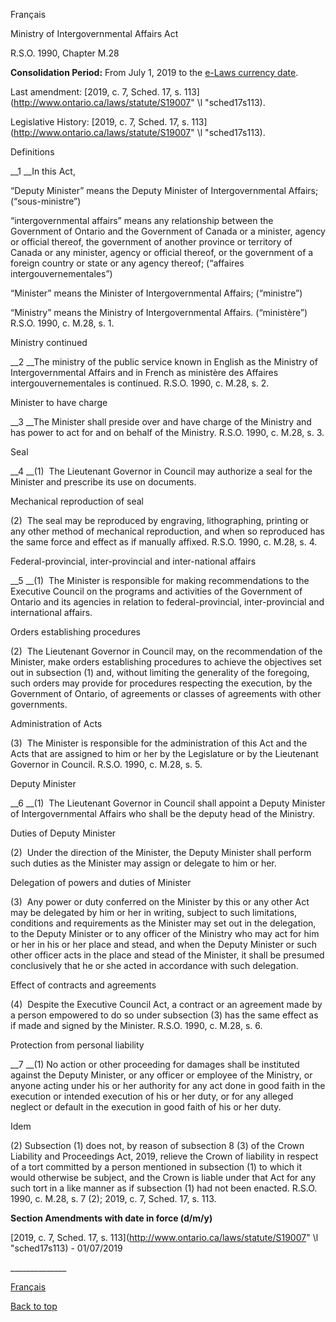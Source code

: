 [<a id="Top"></a>Français](http://www.ontario.ca/fr/lois/loi/90m28)

Ministry of Intergovernmental Affairs Act

R\.S\.O\. 1990, Chapter M\.28

__Consolidation Period:__ From July 1, 2019 to the [e\-Laws currency date](http://www.e-laws.gov.on.ca/navigation?file=currencyDates&lang=en)\.

Last amendment: [2019, c\. 7, Sched\. 17, s\. 113](http://www.ontario.ca/laws/statute/S19007" \l "sched17s113)\.

Legislative History: [2019, c\. 7, Sched\. 17, s\. 113](http://www.ontario.ca/laws/statute/S19007" \l "sched17s113)\.

Definitions

__1 __In this Act,

“Deputy Minister” means the Deputy Minister of Intergovernmental Affairs; \(“sous\-ministre”\)

“intergovernmental affairs” means any relationship between the Government of Ontario and the Government of Canada or a minister, agency or official thereof, the government of another province or territory of Canada or any minister, agency or official thereof, or the government of a foreign country or state or any agency thereof; \(“affaires intergouvernementales”\)

“Minister” means the Minister of Intergovernmental Affairs; \(“ministre”\)

“Ministry” means the Ministry of Intergovernmental Affairs\. \(“ministère”\)  R\.S\.O\. 1990, c\. M\.28, s\. 1\.

Ministry continued

__2 __The ministry of the public service known in English as the Ministry of Intergovernmental Affairs and in French as ministère des Affaires intergouvernementales is continued\.  R\.S\.O\. 1990, c\. M\.28, s\. 2\.

Minister to have charge

__3 __The Minister shall preside over and have charge of the Ministry and has power to act for and on behalf of the Ministry\.  R\.S\.O\. 1990, c\. M\.28, s\. 3\.

Seal

__4 __\(1\)  The Lieutenant Governor in Council may authorize a seal for the Minister and prescribe its use on documents\.

Mechanical reproduction of seal

\(2\)  The seal may be reproduced by engraving, lithographing, printing or any other method of mechanical reproduction, and when so reproduced has the same force and effect as if manually affixed\.  R\.S\.O\. 1990, c\. M\.28, s\. 4\.

Federal\-provincial, inter\-provincial and inter\-national affairs

__5 __\(1\)  The Minister is responsible for making recommendations to the Executive Council on the programs and activities of the Government of Ontario and its agencies in relation to federal\-provincial, inter\-provincial and international affairs\.

Orders establishing procedures

\(2\)  The Lieutenant Governor in Council may, on the recommendation of the Minister, make orders establishing procedures to achieve the objectives set out in subsection \(1\) and, without limiting the generality of the foregoing, such orders may provide for procedures respecting the execution, by the Government of Ontario, of agreements or classes of agreements with other governments\.

Administration of Acts

\(3\)  The Minister is responsible for the administration of this Act and the Acts that are assigned to him or her by the Legislature or by the Lieutenant Governor in Council\.  R\.S\.O\. 1990, c\. M\.28, s\. 5\.

Deputy Minister

__6 __\(1\)  The Lieutenant Governor in Council shall appoint a Deputy Minister of Intergovernmental Affairs who shall be the deputy head of the Ministry\.

Duties of Deputy Minister

\(2\)  Under the direction of the Minister, the Deputy Minister shall perform such duties as the Minister may assign or delegate to him or her\.

Delegation of powers and duties of Minister

\(3\)  Any power or duty conferred on the Minister by this or any other Act may be delegated by him or her in writing, subject to such limitations, conditions and requirements as the Minister may set out in the delegation, to the Deputy Minister or to any officer of the Ministry who may act for him or her in his or her place and stead, and when the Deputy Minister or such other officer acts in the place and stead of the Minister, it shall be presumed conclusively that he or she acted in accordance with such delegation\.

Effect of contracts and agreements

\(4\)  Despite the Executive Council Act, a contract or an agreement made by a person empowered to do so under subsection \(3\) has the same effect as if made and signed by the Minister\.  R\.S\.O\. 1990, c\. M\.28, s\. 6\.

Protection from personal liability

__7 __\(1\) No action or other proceeding for damages shall be instituted against the Deputy Minister, or any officer or employee of the Ministry, or anyone acting under his or her authority for any act done in good faith in the execution or intended execution of his or her duty, or for any alleged neglect or default in the execution in good faith of his or her duty\.

Idem

\(2\) Subsection \(1\) does not, by reason of subsection 8 \(3\) of the Crown Liability and Proceedings Act, 2019, relieve the Crown of liability in respect of a tort committed by a person mentioned in subsection \(1\) to which it would otherwise be subject, and the Crown is liable under that Act for any such tort in a like manner as if subsection \(1\) had not been enacted\.  R\.S\.O\. 1990, c\. M\.28, s\. 7 \(2\); 2019, c\. 7, Sched\. 17, s\. 113\.

__Section Amendments with date in force \(d/m/y\)__

[2019, c\. 7, Sched\. 17, s\. 113](http://www.ontario.ca/laws/statute/S19007" \l "sched17s113) \- 01/07/2019

\_\_\_\_\_\_\_\_\_\_\_\_\_\_

[Français](http://www.ontario.ca/fr/lois/loi/90m28)

[Back to top](#Top)

